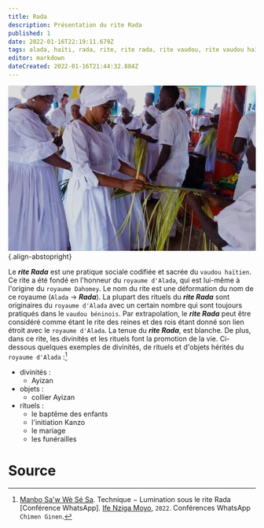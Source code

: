 ```yaml
---
title: Rada
description: Présentation du rite Rada
published: 1
date: 2022-01-16T22:19:11.679Z
tags: alada, haïti, rada, rite, rite rada, rite vaudou, rite vaudou haïtien, royaume alada, spiritualité, spiritualité afro-caribéenne, spiritualité haïtienne, spiritualité vaudou, spiritualité vaudou haïtienne, vaudou haïtien
editor: markdown
dateCreated: 2022-01-16T21:44:32.884Z
---
```


![chire-ayizan.jpeg](/images/event/ceremony/voodoo/haitian/chire-ayizan.jpeg){.align-abstopright}

Le ***rite Rada*** est une pratique sociale codifiée et sacrée du `vaudou haïtien`.
Ce rite a été fondé en l'honneur du `royaume d'Alada`, qui est lui-même à l'origine du `royaume Dahomey`. Le nom du rite est une déformation du nom de ce royaume (`Alada` → ***Rada***).
La plupart des rituels du ***rite Rada*** sont originaires du `royaume d'Alada` avec un certain nombre qui sont toujours pratiqués dans le `vaudou béninois`. Par extrapolation, le ***rite Rada*** peut être considéré comme étant le rite des reines et des rois étant donné son lien étroit avec le `royaume d'Alada`.
La tenue du ***rite Rada***, est blanche. De plus, dans ce rite, les divinités et les rituels font la promotion de la vie.
Ci-dessous quelques exemples de divinités, de rituels et d'objets hérités du `royaume d'Alada` :[^1]
* divinités :
	* Ayizan
* objets :
	* collier Ayizan
* rituels :
  * le baptême des enfants
  * l'initiation Kanzo
  * le mariage
  * les funérailles

# Source

[^1]:  [Manbo Sa'w Wè Sé Sa](https://www.facebook.com/rosmywaystv). Technique − Lumination sous le rite Rada [Conférence WhatsApp]. [Ife Nziga Moyo](https://www.facebook.com/IF%C3%89-Nzinga-Moyo-102447998373899/), `2022`. Conférences WhatsApp `Chimen Ginen`.